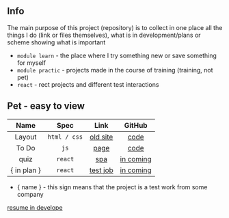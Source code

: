 ## Info

The main purpose of this project (repository) is to collect in one place all the things I do (link or files themselves), what is in development/plans or scheme showing what is important

* `module learn` - the place where I try something new or save something for myself
* `module practic` - projects made in the course of training (training, not pet)
* `react` - rect projects and different test interactions

## Pet - easy to view

|Name|Spec|Link|GitHub|
|:--:|:--:|:--:|:--:|
|Layout|`html / css`|[old site](http://o97759zw.beget.tech/)|[code](https://github.com/Whyssz/layout-makeup)|
|To Do|`js`|[page](https://whyssz.github.io/pet-todo/)|[code](https://github.com/Whyssz/pet-todo)|
|quiz|`react`|[spa](#)|[in coming](#)|
|{ in plan }|`react`|[test job](#)|[in coming](#)|

* { name } - this sign means that the project is a test work from some company

[resume in develope](#)
